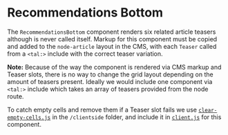 # Recommendations Bottom

The `RecommendationsBottom` component renders six related article teasers although is never called itself. Markup for this component must be copied and added to the `node-article` layout in the CMS, with each `Teaser` called from a `<tal:>` include with the correct teaser variation.

**Note:** Because of the way the component is rendered via CMS markup and Teaser slots, there is no way to change the grid layout depending on the amount of teasers present. Ideally we would include one component via `<tal:>` include which takes an array of teasers provided from the node route.

To catch empty cells and remove them if a Teaser slot fails we use [`clear-empty-cells.js`](/app/clientside/clear-empty-cells.js) in the `/clientside` folder, and include it in [`client.js`](/app/client.js) for this component.
